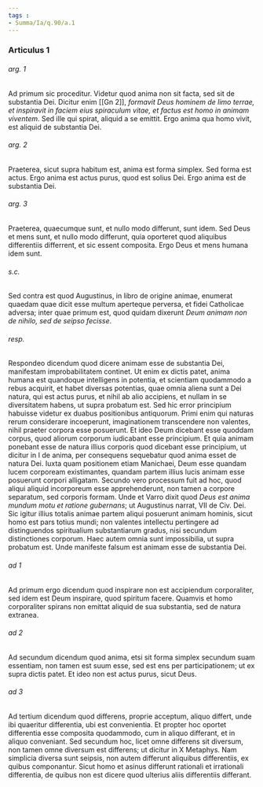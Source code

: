 ```yaml
---
tags : 
- Summa/Ia/q.90/a.1
---
```


### Articulus 1

###### arg. 1
Ad primum sic proceditur. Videtur quod anima non sit facta, sed sit de substantia Dei. Dicitur enim [[Gn 2]], *formavit Deus hominem de limo terrae, et inspiravit in faciem eius spiraculum vitae, et factus est homo in animam viventem*. Sed ille qui spirat, aliquid a se emittit. Ergo anima qua homo vivit, est aliquid de substantia Dei.

###### arg. 2
Praeterea, sicut supra habitum est, anima est forma simplex. Sed forma est actus. Ergo anima est actus purus, quod est solius Dei. Ergo anima est de substantia Dei.

###### arg. 3
Praeterea, quaecumque sunt, et nullo modo differunt, sunt idem. Sed Deus et mens sunt, et nullo modo differunt, quia oporteret quod aliquibus differentiis differrent, et sic essent composita. Ergo Deus et mens humana idem sunt.

###### s.c.
Sed contra est quod Augustinus, in libro de origine animae, enumerat quaedam quae dicit esse multum aperteque perversa, et fidei Catholicae adversa; inter quae primum est, quod quidam dixerunt *Deum animam non de nihilo, sed de seipso fecisse*.

###### resp.
Respondeo dicendum quod dicere animam esse de substantia Dei, manifestam improbabilitatem continet. Ut enim ex dictis patet, anima humana est quandoque intelligens in potentia, et scientiam quodammodo a rebus acquirit, et habet diversas potentias, quae omnia aliena sunt a Dei natura, qui est actus purus, et nihil ab alio accipiens, et nullam in se diversitatem habens, ut supra probatum est. Sed hic error principium habuisse videtur ex duabus positionibus antiquorum. Primi enim qui naturas rerum considerare incoeperunt, imaginationem transcendere non valentes, nihil praeter corpora esse posuerunt. Et ideo Deum dicebant esse quoddam corpus, quod aliorum corporum iudicabant esse principium. Et quia animam ponebant esse de natura illius corporis quod dicebant esse principium, ut dicitur in I de anima, per consequens sequebatur quod anima esset de natura Dei. Iuxta quam positionem etiam Manichaei, Deum esse quandam lucem corpoream existimantes, quandam partem illius lucis animam esse posuerunt corpori alligatam. Secundo vero processum fuit ad hoc, quod aliqui aliquid incorporeum esse apprehenderunt, non tamen a corpore separatum, sed corporis formam. Unde et Varro dixit quod *Deus est anima mundum motu et ratione gubernans*; ut Augustinus narrat, VII de Civ. Dei. Sic igitur illius totalis animae partem aliqui posuerunt animam hominis, sicut homo est pars totius mundi; non valentes intellectu pertingere ad distinguendos spiritualium substantiarum gradus, nisi secundum distinctiones corporum. Haec autem omnia sunt impossibilia, ut supra probatum est. Unde manifeste falsum est animam esse de substantia Dei.

###### ad 1
Ad primum ergo dicendum quod inspirare non est accipiendum corporaliter, sed idem est Deum inspirare, quod spiritum facere. Quamvis et homo corporaliter spirans non emittat aliquid de sua substantia, sed de natura extranea.

###### ad 2
Ad secundum dicendum quod anima, etsi sit forma simplex secundum suam essentiam, non tamen est suum esse, sed est ens per participationem; ut ex supra dictis patet. Et ideo non est actus purus, sicut Deus.

###### ad 3
Ad tertium dicendum quod differens, proprie acceptum, aliquo differt, unde ibi quaeritur differentia, ubi est convenientia. Et propter hoc oportet differentia esse composita quodammodo, cum in aliquo differant, et in aliquo conveniant. Sed secundum hoc, licet omne differens sit diversum, non tamen omne diversum est differens; ut dicitur in X Metaphys. Nam simplicia diversa sunt seipsis, non autem differunt aliquibus differentiis, ex quibus componantur. Sicut homo et asinus differunt rationali et irrationali differentia, de quibus non est dicere quod ulterius aliis differentiis differant.

